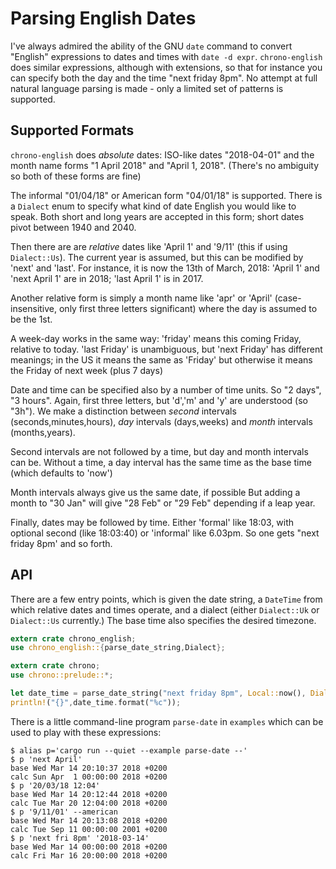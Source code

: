 # Parsing English Dates

I've always admired the ability of the GNU `date` command to
convert "English" expressions to dates and times with `date -d expr`.
`chrono-english` does similar expressions, although with extensions, so
that for instance you can specify both the day and the time "next friday 8pm".
No attempt at full natural language parsing is made - only a limited set of
patterns is supported.

## Supported Formats

`chrono-english` does _absolute_ dates:  ISO-like dates "2018-04-01" and the month name forms
"1 April 2018" and "April 1, 2018". (There's no ambiguity so both of these forms are fine)

The informal "01/04/18" or American form "04/01/18" is supported.
There is a `Dialect` enum to specify what kind of date English you would like to speak.
Both short and long years are accepted in this form; short dates pivot between 1940 and 2040.

Then there are are _relative_ dates like 'April 1' and '9/11' (this
if using `Dialect::Us`). The current year is assumed, but this can be modified by 'next'
and 'last'. For instance, it is now the 13th of March, 2018: 'April 1' and 'next April 1'
are in 2018; 'last April 1' is in 2017.

Another relative form is simply a month name
like 'apr' or 'April' (case-insensitive, only first three letters significant) where the
day is assumed to be the 1st.

A week-day works in the same way: 'friday' means this
coming Friday, relative to today. 'last Friday' is unambiguous,
but 'next Friday' has different meanings; in the US it means the same as 'Friday'
but otherwise it means the Friday of next week (plus 7 days)

Date and time can be specified also by a number of time units. So "2 days", "3 hours".
Again, first three letters, but 'd','m' and 'y' are understood (so "3h"). We make
a distinction between _second_ intervals (seconds,minutes,hours), _day_ intervals (days,weeks)
 and _month_ intervals (months,years).

Second intervals are not followed by a time, but day and month intervals can be. Without
a time, a day interval has the same time as the base time (which defaults to 'now')

Month intervals always give us the same date, if possible
But adding a month to "30 Jan" will give "28 Feb" or "29 Feb" depending if a leap year.

Finally, dates may be followed by time. Either 'formal' like 18:03, with optional
second (like 18:03:40) or 'informal' like 6.03pm. So one gets "next friday 8pm' and so
forth.

## API

There are a few entry points, which is given the date string, a `DateTime` from
which relative dates and times operate, and a dialect (either `Dialect::Uk`
or `Dialect::Us` currently.) The base time also specifies the desired timezone.

```rust
extern crate chrono_english;
use chrono_english::{parse_date_string,Dialect};

extern crate chrono;
use chrono::prelude::*;

let date_time = parse_date_string("next friday 8pm", Local::now(), Dialect::Uk)?;
println!("{}",date_time.format("%c"));
```
There is a little command-line program `parse-date` in `examples` which can be used to play
with these expressions:

```
$ alias p='cargo run --quiet --example parse-date --'
$ p 'next April'
base Wed Mar 14 20:10:37 2018 +0200
calc Sun Apr  1 00:00:00 2018 +0200
$ p '20/03/18 12:04'
base Wed Mar 14 20:12:44 2018 +0200
calc Tue Mar 20 12:04:00 2018 +0200
$ p '9/11/01' --american
base Wed Mar 14 20:13:08 2018 +0200
calc Tue Sep 11 00:00:00 2001 +0200
$ p 'next fri 8pm' '2018-03-14'
base Wed Mar 14 00:00:00 2018 +0200
calc Fri Mar 16 20:00:00 2018 +0200
```



